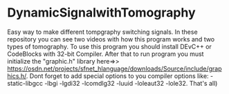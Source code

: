 # DynamicSignalwithTomography
Easy way to make different tompgraphy switching signals.
In these repository you can see two videos with how this program works and two types of tomography.
To use this program you should install DEvC++ or CodeBlocks with 32-bit Compiler. After that to run program you must initialize the "graphic.h" library here=>> https://osdn.net/projects/sfnet_hlanguage/downloads/Source/include/graphics.h/. 
Dont forget to add special options to you compiler options like: -static-libgcc -lbgi -lgdi32 -lcomdlg32 -luuid -loleaut32 -lole32. That's all)
